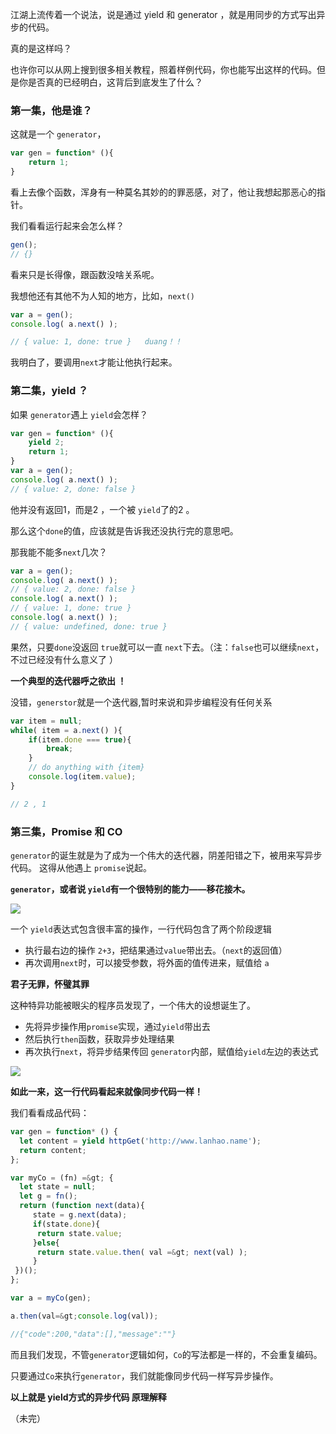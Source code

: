 

> 
江湖上流传着一个说法，说是通过 yield 和 generator ，就是用同步的方式写出异步的代码。

真的是这样吗？

也许你可以从网上搜到很多相关教程，照着样例代码，你也能写出这样的代码。但是你是否真的已经明白，这背后到底发生了什么？

### 第一集，他是谁？
这就是一个 `generator`，

```javascript
var gen = function* (){
	return 1;
}
```

看上去像个函数，浑身有一种莫名其妙的的罪恶感，对了，他让我想起那恶心的指针。

我们看看运行起来会怎么样？

```javascript
gen();
// {}
```

看来只是长得像，跟函数没啥关系呢。

我想他还有其他不为人知的地方，比如，`next()`

```javascript
var a = gen();
console.log( a.next() );

// { value: 1, done: true }   duang！！
```

我明白了，要调用`next`才能让他执行起来。
### 第二集，yield ？
如果 `generator`遇上 `yield`会怎样？

```javascript
var gen = function* (){
	yield 2;
	return 1;
}
var a = gen();
console.log( a.next() );
// { value: 2, done: false }
```

他并没有返回1，而是2 ，一个被 `yield`了的2 。

那么这个`done`的值，应该就是告诉我还没执行完的意思吧。

那我能不能多`next`几次？

```javascript
var a = gen();
console.log( a.next() );
// { value: 2, done: false }
console.log( a.next() );
// { value: 1, done: true }
console.log( a.next() );
// { value: undefined, done: true }
```

果然，只要`done`没返回 `true`就可以一直 `next`下去。（注：`false`也可以继续`next`，不过已经没有什么意义了 ）

**一个典型的迭代器呼之欲出 ！** 

没错，`generstor`就是一个迭代器,暂时来说和异步编程没有任何关系

```javascript
var item = null;
while( item = a.next() ){
	if(item.done === true){
		break;
	}
	// do anything with {item}
	console.log(item.value);
}

// 2 , 1
```
### 第三集，Promise  和 CO
`generator`的诞生就是为了成为一个伟大的迭代器，阴差阳错之下，被用来写异步代码。
这得从他遇上 `promise`说起。

**`generator`，或者说 `yield`有一个很特别的能力——移花接木。** 

![](http://www.lanhao.name/img/upload/yield1.png)

一个 `yield`表达式包含很丰富的操作，一行代码包含了两个阶段逻辑

- 执行最右边的操作 `2+3`，把结果通过`value`带出去。（`next`的返回值）
- 再次调用`next`时，可以接受参数，将外面的值传进来，赋值给 `a`

**君子无罪，怀璧其罪** 

这种特异功能被眼尖的程序员发现了，一个伟大的设想诞生了。

- 先将异步操作用`promise`实现，通过`yield`带出去
- 然后执行`then`函数，获取异步处理结果
- 再次执行`next`，将异步结果传回 `generator`内部，赋值给`yield`左边的表达式

![](http://www.lanhao.name/img/upload/yield2.png)

**如此一来，这一行代码看起来就像同步代码一样！** 

我们看看成品代码：

```javascript
var gen = function* () {
  let content = yield httpGet('http://www.lanhao.name');
  return content;
};

var myCo = (fn) =&gt; {
  let state = null;
  let g = fn();
  return (function next(data){
	 state = g.next(data);
	 if(state.done){
	  return state.value;
	 }else{
	  return state.value.then( val =&gt; next(val) );
	 }
 })();
};

var a = myCo(gen);

a.then(val=&gt;console.log(val));

//{"code":200,"data":[],"message":""}
```

而且我们发现，不管`generator`逻辑如何，`Co`的写法都是一样的，不会重复编码。

只要通过`Co`来执行`generator`，我们就能像同步代码一样写异步操作。

**以上就是 yield方式的异步代码 原理解释** 

（未完）
